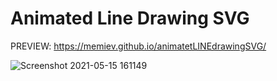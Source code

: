 # Animated Line Drawing SVG
 
PREVIEW: https://memiev.github.io/animatetLINEdrawingSVG/

![Screenshot 2021-05-15 161149](https://user-images.githubusercontent.com/60774707/118362473-4871b500-b598-11eb-8687-bd80f86d8ece.jpg)
